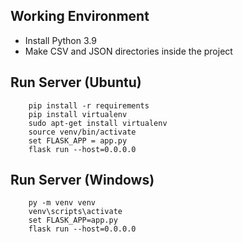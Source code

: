 ## Working Environment 
 - Install Python 3.9
 - Make CSV and JSON directories inside the project
## Run Server (Ubuntu)
```
    pip install -r requirements
    pip install virtualenv
    sudo apt-get install virtualenv
    source venv/bin/activate
    set FLASK_APP = app.py
    flask run --host=0.0.0.0
```

## Run Server (Windows)
```
    py -m venv venv
    venv\scripts\activate
    set FLASK_APP=app.py
    flask run --host=0.0.0.0
```
